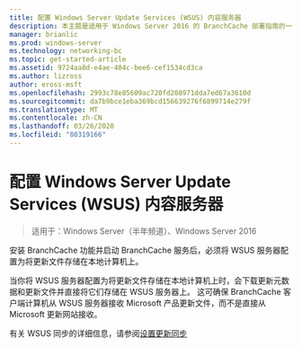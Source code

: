 ```yaml
---
title: 配置 Windows Server Update Services (WSUS) 内容服务器
description: 本主题是适用于 Windows Server 2016 的 BranchCache 部署指南的一部分，它演示了如何在分布式缓存模式和托管缓存模式下部署 BranchCache，以优化分支机构中的 WAN 带宽使用。
manager: brianlic
ms.prod: windows-server
ms.technology: networking-bc
ms.topic: get-started-article
ms.assetid: 9724aa8d-e4ae-404c-bee6-cef1534cd3ca
ms.author: lizross
author: eross-msft
ms.openlocfilehash: 2993c78e85609ac720fd208971dda7ed67a3610d
ms.sourcegitcommit: da7b9bce1eba369bcd156639276f6899714e279f
ms.translationtype: MT
ms.contentlocale: zh-CN
ms.lasthandoff: 03/26/2020
ms.locfileid: "80319166"
---
```

# <a name="configure-windows-server-update-services-wsus-content-servers"></a>配置 Windows Server Update Services (WSUS) 内容服务器

>适用于：Windows Server（半年频道）、Windows Server 2016

安装 BranchCache 功能并启动 BranchCache 服务后，必须将 WSUS 服务器配置为将更新文件存储在本地计算机上。 

当你将 WSUS 服务器配置为将更新文件存储在本地计算机上时，会下载更新元数据和更新文件并直接将它们存储在 WSUS 服务器上。 这可确保 BranchCache 客户端计算机从 WSUS 服务器接收 Microsoft 产品更新文件，而不是直接从 Microsoft 更新网站接收。  
  
有关 WSUS 同步的详细信息，请参阅[设置更新同步](https://technet.microsoft.com/library/mt612311.aspx)  